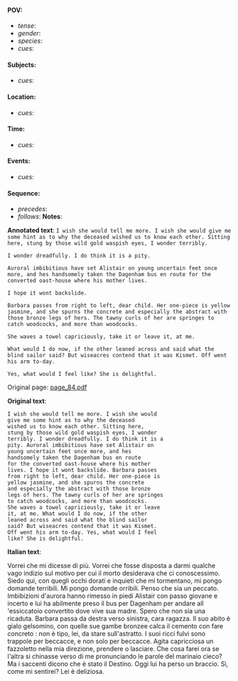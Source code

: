 #### POV: 
  - *tense*:
  - *gender*:
  - *species*:
  - *cues*:
#### Subjects:
  - *cues*:
#### Location:
  - *cues*:
#### Time:
  - *cues*:
#### Events:
  - *cues*:
#### Sequence:
  - *precedes*: 
  - *follows*:
**Notes**:


**Annotated text**:
`I wish she would tell me more. I wish she would give me some hint as to why the deceased wished us to know each other. Sitting here, stung by those wild gold waspish eyes, I wonder terribly.`

`I wonder dreadfully. I do think it is a pity.` 

`Auroral imbibitious have set Alistair on young uncertain feet once more, and hes handsomely taken the Dagenham bus en route for the converted oast-house where his mother lives.`

`I hope it wont backslide.`

`Barbara passes from right to left, dear child. Her one-piece is yellow jasmine, and she spurns the concrete and especially the abstract with those bronze legs of hers. The tawny curls of her are springes to catch woodcocks, and more than woodcocks.`

`She waves a towel capriciously, take it or leave it, at me.`

`What would I do now, if the other leaned across and said what the blind sailor said? But wiseacres contend that it was Kismet. Off went his arm to-day.`

`Yes, what would I feel like? She is delightful.`

Original page:
[page_84.pdf](https://github.com/vigji/cainjb/blob/main/source_material/pages/page_84.pdf)

**Original text**:
```
I wish she would tell me more. I wish she would 
give me some hint as to why the deceased 
wished us to know each other. Sitting here, 
stung by those wild gold waspish eyes, I wonder 
terribly. I wonder dreadfully. I do think it is a 
pity. Auroral imbibitious have set Alistair on 
young uncertain feet once more, and hes 
handsomely taken the Dagenham bus en route 
for the converted oast-house where his mother 
lives. I hope it wont backslide. Barbara passes 
from right to left, dear child. Her one-piece is 
yellow jasmine, and she spurns the concrete 
and especially the abstract with those bronze 
legs of hers. The tawny curls of her are springes 
to catch woodcocks, and more than woodcocks. 
She waves a towel capriciously, take it or leave 
it, at me. What would I do now, if the other 
leaned across and said what the blind sailor 
said? But wiseacres contend that it was Kismet. 
Off went his arm to-day. Yes, what would I feel 
like? She is delightful. 
```

**Italian text**:

Vorrei che mi dicesse di più. Vorrei che fosse disposta a darmi qualche vago indizio sul motivo per cui il morto desiderava che ci conoscessimo. Siedo qui, con quegli occhi dorati e inquieti che mi tormentano, mi pongo domande terribili. Mi pongo domande orribili. Penso che sia un peccato. Imbibizioni d'aurora hanno rimesso in piedi Alistair con passo giovane e incerto e lui ha abilmente preso il bus per Dagenham per andare all 'essiccatoio convertito dove vive sua madre. Spero che non sia una ricaduta. Barbara passa da destra verso sinistra, cara ragazza. Il suo abito è gialo gelsomino, con quelle sue gambe bronzee calca il cemento con fare concreto : non è tipo, lei, da stare sull'astratto. I suoi ricci fulvi sono trappole per beccacce, e non solo per beccacce. Agita capricciosa un fazzoletto nella mia direzione, prendere o lasciare. Che cosa farei ora se l'altra si chinasse verso di me pronunciando le parole del marinaio cieco? Ma i saccenti dicono che è stato il Destino. Oggi lui ha perso un braccio. Sì, come mi sentirei? Lei è deliziosa.
